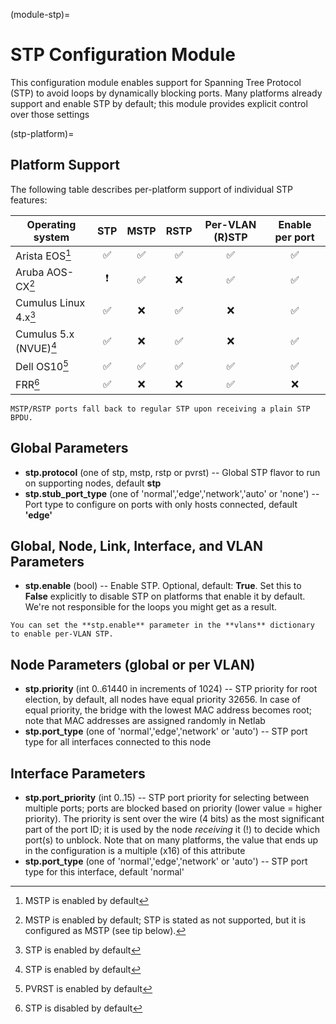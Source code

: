 (module-stp)=
# STP Configuration Module

This configuration module enables support for Spanning Tree Protocol (STP) to avoid loops by dynamically blocking ports.
Many platforms already support and enable STP by default; this module provides explicit control over those settings

(stp-platform)=
## Platform Support

The following table describes per-platform support of individual STP features:

| Operating system   | STP | MSTP | RSTP | Per-VLAN (R)STP | Enable per port
| ------------------ |:---:|:---:|:---:|:---:|:---:|
| Arista EOS[^EOS]   | ✅  | ✅  | ✅  | ✅ |  ✅ |
| Aruba AOS-CX[^AOSCX] | ❗  | ✅  | ❌  | ✅ |  ✅ |
| Cumulus Linux 4.x[^CL] | ✅  |  ❌  | ✅  | ❌   |  ✅ |  ✅ |    
| Cumulus 5.x (NVUE)[^CL] | ✅  |  ❌  | ✅  | ❌   |  ✅ |  ✅ |  
| Dell OS10[^OS10]   | ✅  | ✅  | ✅  | ✅ |  ✅ |  ✅ |
| FRR[^FRR]          | ✅  |  ❌  |  ❌  |  ✅ | ❌   | ❌   |

[^EOS]: MSTP is enabled by default
[^AOSCX]: MSTP is enabled by default; STP is stated as not supported, but it is configured as MSTP (see tip below).
[^CL]: STP is enabled by default
[^OS10]: PVRST is enabled by default
[^FRR]: STP is disabled by default

```{tip}
MSTP/RSTP ports fall back to regular STP upon receiving a plain STP BPDU.
```

## Global Parameters

* **stp.protocol** (one of stp, mstp, rstp or pvrst) -- Global STP flavor to run on supporting nodes, default **stp**
* **stp.stub_port_type** (one of 'normal','edge','network','auto' or 'none') -- Port type to configure on ports with only hosts connected, default **'edge'**

## Global, Node, Link, Interface, and VLAN Parameters

* **stp.enable** (bool) -- Enable STP. Optional, default: **True**. Set this to **False** explicitly to disable STP on platforms that enable it by default. We're not responsible for the loops you might get as a result.

```{tip}
You can set the **‌stp.enable** parameter in the **‌vlans** dictionary to enable per-VLAN STP.
```

## Node Parameters (global or per VLAN)

* **stp.priority** (int 0..61440 in increments of 1024) -- STP priority for root election, by default, all nodes have equal priority 32656.  In case of equal priority, the bridge with the lowest MAC address becomes root; note that MAC addresses are assigned randomly in Netlab
* **stp.port_type** (one of 'normal','edge','network' or 'auto') -- STP port type for all interfaces connected to this node

## Interface Parameters

* **stp.port_priority** (int 0..15) -- STP port priority for selecting between multiple ports; ports are blocked based on priority (lower value = higher priority). The priority is sent over the wire (4 bits) as the most significant part of the port ID; it is used by the node *receiving* it (!) to decide which port(s) to unblock. Note that on many platforms, the value that ends up in the configuration is a multiple (x16) of this attribute
* **stp.port_type** (one of 'normal','edge','network' or 'auto') -- STP port type for this interface, default 'normal'
